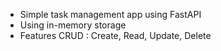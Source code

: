 - Simple task management app using FastAPI
- Using in-memory storage
- Features CRUD : Create, Read, Update, Delete
